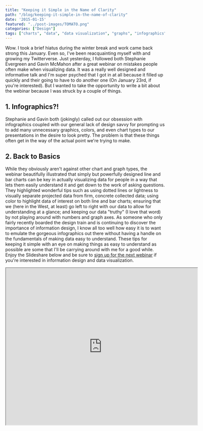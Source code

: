 ```yaml
---
title: "Keeping it Simple in the Name of Clarity"
path: "/blog/keeping-it-simple-in-the-name-of-clarity"
date: '2015-01-15'
featured: "../post-images/TOMATO.png"
categories: ["Design"]
tags: ["charts", "data", "data visualization", "graphs", "infographics", "information design"]
---
```


Wow. I took a brief hiatus during the winter break and work came back strong this January. Even so, I've been reacquainting myself with and growing my Twitterverse. Just yesterday, I followed both Stephanie Evergreen and Gavin McMahon after a great webinar on mistakes people often make when visualizing data. It was a really well designed and informative talk and I'm super psyched that I got in at all because it filled up quickly and their going to have to do another one (On January 23rd, if you're interested). But I wanted to take the opportunity to write a bit about the webinar because I was struck by a couple of things.

## 1\. Infographics?!

Stephanie and Gavin both (jokingly) called out our obsession with infographics coupled with our general lack of design savvy for prompting us to add many unnecessary graphics, colors, and even chart types to our presentations in the desire to look pretty. The problem is that these things often get in the way of the actual point we're trying to make.

## 2\. Back to Basics

While they obviously aren't against other chart and graph types, the webinar beautifully illustrated that simply but powerfully designed line and bar charts can be key in actually visualizing data for people in a way that lets them easily understand it and get down to the work of asking questions. They highlighted wonderful tips such as using dotted lines or lightness to visually separate projected data from firm, concrete collected data; using color to highlight data of interest on both line and bar charts; ensuring that we (here in the West, at least) go left to right with our data to allow for understanding at a glance; and keeping our data "truthy" (I love that word) by not playing around with numbers and graph axes. As someone who only fairly recently boarded the design train and is continuing to discover the importance of information design, I know all too well how easy it is to want to emulate the gorgeous infographics out there without having a handle on the fundamentals of making data easy to understand. These tips for keeping it simple with an eye on making things as easy to understand as possible are some that I'll be carrying around with me for a good while. Enjoy the Slideshare below and be sure to [sign up for the next webinar](http://makeapowerfulpoint.com/ads/presenting-data/ "Presenting Data Webinar Info") if you're interested in information design and data visualization.

<iframe src="https://www.slideshare.net/slideshow/embed_code/43513636" width="605" height="496" allowfullscreen="" webkitallowfullscreen="" mozallowfullscreen=""></iframe>
